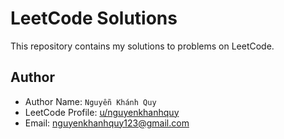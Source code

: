 # LeetCode Solutions

This repository contains my solutions to problems on LeetCode.

## Author

- Author Name: `Nguyễn Khánh Quy`
- LeetCode Profile: [u/nguyenkhanhquy](https://leetcode.com/u/nguyenkhanhquy/)
- Email: <nguyenkhanhquy123@gmail.com>
